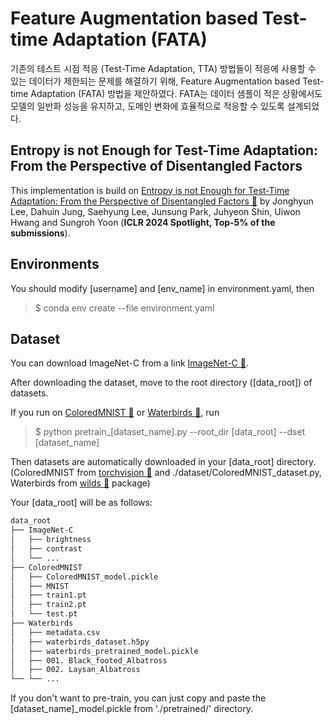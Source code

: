 # Feature Augmentation based Test-time Adaptation (FATA)

기존의 테스트 시점 적응 (Test-Time Adaptation, TTA) 방법들이 적응에 사용할 수 있는 데이터가 제한되는 문제를 해결하기 위해, Feature Augmentation based Test-time Adaptation (FATA) 방법을 제안하였다. 
FATA는 데이터 샘플이 적은 상황에서도 모델의 일반화 성능을 유지하고, 도메인 변화에 효율적으로 적응할 수 있도록 설계되었다.

## Entropy is not Enough for Test-Time Adaptation: From the Perspective of Disentangled Factors

This implementation is build on [Entropy is not Enough for Test-Time Adaptation: From the Perspective of Disentangled Factors 🔗](https://openreview.net/forum?id=9w3iw8wDuE) 
by Jonghyun Lee, Dahuin Jung, Saehyung Lee, Junsung Park, Juhyeon Shin, Uiwon Hwang and Sungroh Yoon (**ICLR 2024 Spotlight, Top-5% of the submissions**).

## Environments  

You should modify [username] and [env_name] in environment.yaml, then  
> $ conda env create --file environment.yaml  

## Dataset
You can download ImageNet-C from a link [ImageNet-C 🔗](https://zenodo.org/record/2235448).  

After downloading the dataset, move to the root directory ([data_root]) of datasets.  

If you run on [ColoredMNIST 🔗](https://arxiv.org/abs/1907.02893) or [Waterbirds 🔗](https://arxiv.org/abs/1911.08731), run  
> $ python pretrain_[dataset_name].py --root_dir [data_root] --dset [dataset_name]

Then datasets are automatically downloaded in your [data_root] directory.  
(ColoredMNIST from [torchvision 🔗](https://pytorch.org/vision/stable/index.html) and ./dataset/ColoredMNIST_dataset.py, Waterbirds from [wilds 🔗](https://pypi.org/project/wilds/) package)

Your [data_root] will be as follows:
```bash
data_root
├── ImageNet-C
│   ├── brightness
│   ├── contrast
│   └── ...
├── ColoredMNIST
│   ├── ColoredMNIST_model.pickle
│   ├── MNIST
│   ├── train1.pt
│   ├── train2.pt
│   └── test.pt
├── Waterbirds
│   ├── metadata.csv
│   ├── waterbirds_dataset.h5py
│   ├── waterbirds_pretrained_model.pickle
│   ├── 001. Black_footed_Albatross
│   ├── 002. Laysan_Albatross
└── └── ...
```
If you don't want to pre-train, you can just copy and paste the [dataset_name]_model.pickle from './pretrained/' directory.